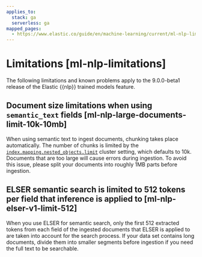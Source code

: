 ```yaml
---
applies_to:
  stack: ga
  serverless: ga
mapped_pages:
  - https://www.elastic.co/guide/en/machine-learning/current/ml-nlp-limitations.html
---
```


# Limitations [ml-nlp-limitations]

The following limitations and known problems apply to the 9.0.0-beta1 release of the Elastic {{nlp}} trained models feature.

## Document size limitations when using `semantic_text` fields [ml-nlp-large-documents-limit-10k-10mb]

When using semantic text to ingest documents, chunking takes place automatically. The number of chunks is limited by the [`index.mapping.nested_objects.limit`](asciidocalypse://docs/elasticsearch/docs/reference/elasticsearch/index-settings/mapping-limit.md) cluster setting, which defaults to 10k. Documents that are too large will cause errors during ingestion. To avoid this issue, please split your documents into roughly 1MB parts before ingestion.

## ELSER semantic search is limited to 512 tokens per field that inference is applied to [ml-nlp-elser-v1-limit-512]

When you use ELSER for semantic search, only the first 512 extracted tokens from each field of the ingested documents that ELSER is applied to are taken into account for the search process. If your data set contains long documents, divide them into smaller segments before ingestion if you need the full text to be searchable.
